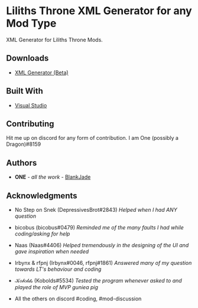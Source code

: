 # Liliths Throne XML Generator for any Mod Type
XML Generator for Liliths Throne Mods.

## Downloads

* [XML Generator (Beta)](https://github.com/BlankJade/LilithsThroneXMLGenerator/releases)

## Built With

* [Visual Studio](https://visualstudio.microsoft.com/)

## Contributing

Hit me up on discord for any form of contribution. I am One (possibly a Dragon)#8159

## Authors

* **ONE** - *all the work* - [BlankJade](https://github.com/BlankJade)

## Acknowledgments

* No Step on Snek (DepressivesBrot#2843)    *Helped when I had ANY question*
* bicobus (bicobus#0479)    *Reminded me of the many faults I had while coding/asking for help*
* Naas (Naas#4406)    *Helped tremendously in the designing of the UI and gave inspiration when needed*
* Irbynx & rfpnj (Irbynx#0046, rfpnj#1861)    *Answered many of my question towards LT's behaviour and coding*
* 𝒦𝑜𝒷𝑜𝓁𝒹𝓈 (Kobolds#5534)   *Tested the program whenever asked to and played the role of MVP guniea pig*

* All the others on discord #coding, #mod-discussion 

